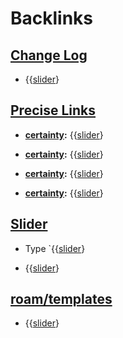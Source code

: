 
# Backlinks
## [Change Log](<Change Log.md>)
- {{[slider](<slider.md>)}

## [Precise Links](<Precise Links.md>)
- **[certainty](<certainty.md>):** {{[slider](<slider.md>)}

- **[certainty](<certainty.md>):** {{[slider](<slider.md>)}

- **[certainty](<certainty.md>):** {{[slider](<slider.md>)}

- **[certainty](<certainty.md>):** {{[slider](<slider.md>)}

## [Slider](<Slider.md>)
- Type `{{[slider](<slider.md>)}

- {{[slider](<slider.md>)}

## [roam/templates](<roam/templates.md>)
- {{[slider](<slider.md>)}

